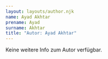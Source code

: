 ```yaml
---
layout: layouts/author.njk
name: Ayad Akhtar
prename: Ayad
surname: Akhtar
title: "Autor: Ayad Akhtar"
---
```

Keine weitere Info zum Autor verfügbar.
